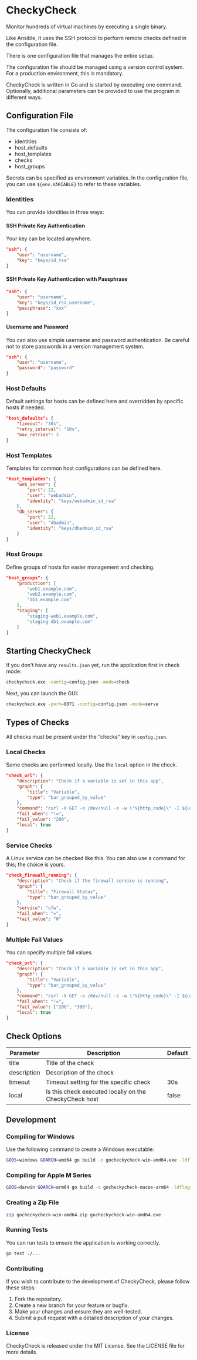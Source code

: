 # CheckyCheck

Monitor hundreds of virtual machines by executing a single binary.

Like Ansible, it uses the SSH protocol to perform remote checks defined in the configuration file.

There is one configuration file that manages the entire setup.

The configuration file should be managed using a version control system. For a production environment, this is mandatory.

CheckyCheck is written in Go and is started by executing one command. Optionally, additional parameters can be provided to use the program in different ways.

## Configuration File

The configuration file consists of:

- identities
- host_defaults
- host_templates
- checks
- host_groups

Secrets can be specified as environment variables. In the configuration file, you can use `${env.VARIABLE}` to refer to these variables.

### Identities

You can provide identities in three ways:

#### SSH Private Key Authentication

Your key can be located anywhere.

```json
"ssh": {
    "user": "username",
    "key": "keys/id_rsa"
}
```

#### SSH Private Key Authentication with Passphrase

```json
"ssh": {
    "user": "username",
    "key": "keys/id_rsa_username",
    "passphrase": "xxx"
}
```

#### Username and Password

You can also use simple username and password authentication. Be careful not to store passwords in a version management system.

```json
"ssh": {
    "user": "username",
    "password": "password"
}
```

### Host Defaults

Default settings for hosts can be defined here and overridden by specific hosts if needed.

```json
"host_defaults": {
    "timeout": "30s",
    "retry_interval": "10s",
    "max_retries": 3
}
```

### Host Templates

Templates for common host configurations can be defined here.

```json
"host_templates": {
    "web_server": {
        "port": 22,
        "user": "webadmin",
        "identity": "keys/webadmin_id_rsa"
    },
    "db_server": {
        "port": 22,
        "user": "dbadmin",
        "identity": "keys/dbadmin_id_rsa"
    }
}
```

### Host Groups

Define groups of hosts for easier management and checking.

```json
"host_groups": {
    "production": [
        "web1.example.com",
        "web2.example.com",
        "db1.example.com"
    ],
    "staging": [
        "staging-web1.example.com",
        "staging-db1.example.com"
    ]
}
```

## Starting CheckyCheck

If you don't have any `results.json` yet, run the application first in check mode:

```sh
checkycheck.exe -config=config.json -mode=check
```

Next, you can launch the GUI:

```sh
checkycheck.exe -port=8071 -config=config.json -mode=serve
```

## Types of Checks

All checks must be present under the "checks" key in `config.json`.

### Local Checks

Some checks are performed locally. Use the `local` option in the check.

```json
"check_url": {
    "description": "Check if a variable is set in this app",
    "graph": {
        "title": "Variable",
        "type": "bar_grouped_by_value"
    },
    "command": "curl -X GET -o /dev/null -s -w \"%{http_code}\" -I ${url}",
    "fail_when": "!=",
    "fail_value": "200",
    "local": true
}
```

### Service Checks

A Linux service can be checked like this. You can also use a command for this; the choice is yours.

```json
"check_firewall_running": {
    "description": "Check if the firewall service is running",
    "graph": {
        "title": "Firewall Status",
        "type": "bar_grouped_by_value"
    },
    "service": "ufw",
    "fail_when": "=",
    "fail_value": "0"
}
```

### Multiple Fail Values

You can specify multiple fail values.

```json
"check_url": {
    "description": "Check if a variable is set in this app",
    "graph": {
        "title": "Variable",
        "type": "bar_grouped_by_value"
    },
    "command": "curl -X GET -o /dev/null -s -w \"%{http_code}\" -I ${url}",
    "fail_when": "!=",
    "fail_value": ["200", "300"],
    "local": true
}
```

## Check Options

| Parameter   | Description                             | Default |
|-------------|-----------------------------------------|---------|
| title       | Title of the check                      |         |
| description | Description of the check                |         |
| timeout     | Timeout setting for the specific check  | 30s     |
| local       | Is this check executed locally on the CheckyCheck host | false |

## Development

### Compiling for Windows

Use the following command to create a Windows executable:

```sh
GOOS=windows GOARCH=amd64 go build -o gocheckycheck-win-amd64.exe -ldflags="-X 'main.AppVersion=v0.0.1'"
```

### Compiling for Apple M Series

```sh
GOOS=darwin GOARCH=arm64 go build -o gocheckycheck-macos-arm64 -ldflags="-X 'main.AppVersion=v0.0.1'"
```

### Creating a Zip File

```sh
zip gocheckycheck-win-amd64.zip gocheckycheck-win-amd64.exe
```

### Running Tests

You can run tests to ensure the application is working correctly.

```sh
go test ./...
```

### Contributing

If you wish to contribute to the development of CheckyCheck, please follow these steps:

1. Fork the repository.
2. Create a new branch for your feature or bugfix.
3. Make your changes and ensure they are well-tested.
4. Submit a pull request with a detailed description of your changes.

### License

CheckyCheck is released under the MIT License. See the LICENSE file for more details.